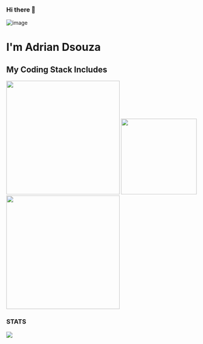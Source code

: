 ### Hi there 👋
![image](https://user-images.githubusercontent.com/60578726/122195781-49a64280-ceb4-11eb-8f34-17b02b305b92.png)  

# I'm Adrian Dsouza 

## My Coding Stack Includes  
<img src="https://user-images.githubusercontent.com/60578726/122199971-3a28f880-ceb8-11eb-8472-0c3e392f63f5.png" height="300px" width="300px">    <img src="https://user-images.githubusercontent.com/60578726/122200012-43b26080-ceb8-11eb-936e-0ee0b4841c64.png" height="200px" width="200px">    <img src="https://user-images.githubusercontent.com/60578726/122200037-4a40d800-ceb8-11eb-8d98-6284b0e486d2.png" height="300px" width="300px">  


### STATS  
<img src="https://github-readme-stats.vercel.app/api?username=adrian2504&&show_icons=true&title_color=ffffff&icon_color=bb2acf&text_color=daf7dc&bg_color=151515">


<!--
**adrian2504/adrian2504** is a ✨ _special_ ✨ repository because its `README.md` (this file) appears on your GitHub profile.

Here are some ideas to get you started:

- 🔭 I’m currently working on ...
- 🌱 I’m currently learning ...
- 👯 I’m looking to collaborate on ...
- 🤔 I’m looking for help with ...
- 💬 Ask me about ...
- 📫 How to reach me: ...
- 😄 Pronouns: ...
- ⚡ Fun fact: ...
-->
